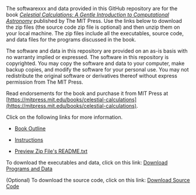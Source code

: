 The softwarexxx and data provided in this GitHub repository are for the book [*Celestial Calculations: A Gentle Introduction to Computational Astronomy*](https://mitpress.mit.edu/books/celestial-calculations) published by The MIT Press. Use the links below to download the zip files (the source code zip file is optional) and then unzip them on your local machine. The zip files include all the executables, source code, and data files for the programs discussed in the book.

The software and data in this repository are provided on an as-is basis with no warranty implied or expressed. The software in this repository is copyrighted. You may copy the software and data to your computer, make backup copies, and modify the software for your personal use. You may not redistribute the original software or derivatives thereof without express permission from The MIT Press.

Read endorsements for the book and purchase it from MIT Press at [https://mitpress.mit.edu/books/celestial-calculations](https://mitpress.mit.edu/books/celestial-calculations).

Click on the following links for more information.

* [Book Outline](https://CelestialCalculations.github.io/book-outline)

* [Instructions](https://CelestialCalculations.github.io/instructions)

* [Preview Zip File's README.txt](https://CelestialCalculations.github.io/zipfile-readme.txt)

To download the executables and data, click on this link: [Download Programs and Data](https://CelestialCalculations.github.io/CELCALC-MITPress-data-v3-0.zip)

(Optional) To download the source code, click on this link: [Download Source Code](https://CelestialCalculations.github.io/CELCALC-MITPress-src-v3-0.zip)
